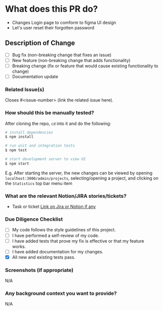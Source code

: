 # What does this PR do?

* Changes Login page to comform to figma UI design
* Let's user reset their forgotten password

## Description of Change

* [ ] Bug fix (non-breaking change that fixes an issue)
* [ ] New feature (non-breaking change that adds functionality)
* [ ] Breaking change (fix or feature that would cause existing functionality to change)
* [ ] Documentation update

### Related Issue(s)

Closes #\<issue-number> (link the related issue here).

### How should this be manually tested?

After cloning the repo, `cd` into it and do the following:

```bash
# install dependencies
$ npm install

# run unit and integration tests
$ npm test

# start development server to view UI
$ npm start
```

E.g. After starting the server, the new changes can be viewed by opening `localhost:3000/admin/projects`, selecting/opening a project, and clicking on the `Statistics` top bar menu item

### What are the relevant Notion/JIRA stories/tickets?

* Task or ticket [Link on Jira or Notion if any](https://example.com)

### Due Diligence Checklist

* [ ] My code follows the style guidelines of this project.
* [ ] I have performed a self-review of my code.
* [ ] I have added tests that prove my fix is effective or that my feature works.
* [ ] I have added documentation for my changes.
* [x] All new and existing tests pass.

### Screenshots (if appropriate)

N/A

### Any background context you want to provide?

N/A
